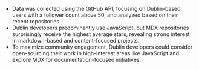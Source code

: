 - Data was collected using the GitHub API, focusing on Dublin-based users with a follower count above 50, and analyzed based on their recent repositories.
- Dublin developers predominantly use JavaScript, but MDX repositories surprisingly receive the highest average stars, revealing strong interest in markdown-based and content-focused projects.
- To maximize community engagement, Dublin developers could consider open-sourcing their work in high-interest areas like JavaScript and explore MDX for documentation-focused initiatives.
